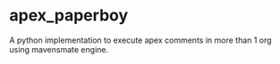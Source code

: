 apex_paperboy
=============

A python implementation to execute apex comments in more than 1 org using mavensmate engine.
